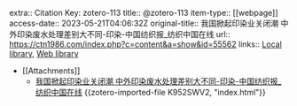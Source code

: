 extra:: Citation Key: zotero-113
title:: @zotero-113
item-type:: [[webpage]]
access-date:: 2023-05-21T04:06:32Z
original-title:: 我国掀起印染业关闭潮 中外印染废水处理差别大不同-印染-中国纺织报_纺织中国在线
url:: https://ctn1986.com/index.php?c=content&a=show&id=55562
links:: [Local library](zotero://select/library/items/NA5GAFFI), [Web library](https://www.zotero.org/users/11618477/items/NA5GAFFI)

- [[Attachments]]
	- [我国掀起印染业关闭潮 中外印染废水处理差别大不同-印染-中国纺织报_纺织中国在线](https://ctn1986.com/index.php?c=content&a=show&id=55562) {{zotero-imported-file K952SWV2, "index.html"}}